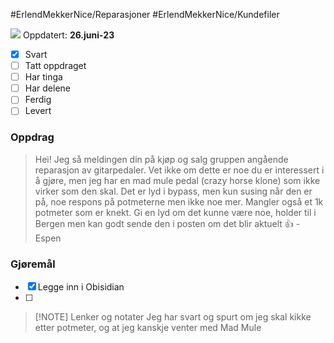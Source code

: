#ErlendMekkerNice/Reparasjoner #ErlendMekkerNice/Kundefiler 

<img
      style ="max-width: 5rem"
      src="https://scontent.fbgo1-1.fna.fbcdn.net/v/t1.18169-1/12391300_10153118993851809_1094201595893518769_n.jpg?_nc_cat=106&cb=99be929b-3346023f&ccb=1-7&_nc_sid=7206a8&_nc_ohc=LX2x6sRcnSMAX9zRJQ5&_nc_ht=scontent.fbgo1-1.fna&oh=00_AfAT07XU81XjGs_Q9PA0Y_wqla6G_wYu799yjk1_DBMGeQ&oe=64C0DA77"
    />
Oppdatert: **26.juni-23**
- [x] Svart
- [ ] Tatt oppdraget
- [ ] Har tinga
- [ ] Har delene
- [ ] Ferdig
- [ ] Levert
### Oppdrag
> Hei! Jeg så meldingen din på kjøp og salg gruppen angående reparasjon av gitarpedaler. Vet ikke om dette er noe du er interessert i å gjøre, men jeg har en mad mule pedal (crazy horse klone) som ikke virker som den skal. Det er lyd i bypass, men kun susing når den er på, noe respons på potmeterne men ikke noe mer. Mangler også et 1k potmeter som er knekt. Gi en lyd om det kunne være noe, holder til i Bergen men kan godt sende den i posten om det blir aktuelt 👍 - Espen
### Gjøremål
- [x] Legge inn i Obisidian
- [ ] 
> [!NOTE] Lenker og notater
> Jeg har svart og spurt om jeg skal kikke etter potmeter, og at jeg kanskje venter med Mad Mule
